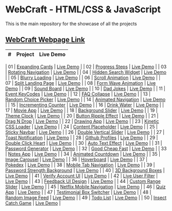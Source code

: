 # WebCraft - HTML/CSS & JavaScript

This is the main repository for the showcase of all the projects

## [WebCraft Webpage Link](https://hadilmahjoub.github.io/WebCraft/00%20-%20Main%20Page/)

|  #  | Project                                                                                                                        | Live Demo                                                                                       |
| :-: | -------------------------------------------------------------------------------------------------------------------------------| ------------------------------------------------------------------------------------------------|

| 01 | [Expanding Cards](https://github.com/hadilmahjoub/WebCraft/tree/master/01%20-%20Expanding%20Cards)                              | [Live Demo](https://hadilmahjoub.github.io/WebCraft/01%20-%20Expanding%20Cards)                 |
| 02 | [Progress Steps](https://github.com/hadilmahjoub/WebCraft/tree/master/02%20-%20Progress%20Steps)                                | [Live Demo](https://hadilmahjoub.github.io/WebCraft/02%20-%20Progress%20Steps)                  |
| 03 | [Rotating Navigation](https://github.com/hadilmahjoub/WebCraft/tree/master/03%20-%20Rotating%20Navigation)                      | [Live Demo](https://hadilmahjoub.github.io/WebCraft/03%20-%20Rotating%20Navigation)             |
| 04 | [Hidden Search Widget](https://github.com/hadilmahjoub/WebCraft/tree/master/04%20-%20Hidden%20Search%20Widget)                  | [Live Demo](https://hadilmahjoub.github.io/WebCraft/04%20-%20Hidden%20Search%20Widget)          |
| 05 | [Blurry Loading](https://github.com/hadilmahjoub/WebCraft/tree/master/05%20-%20Blurry%20Loading)                                | [Live Demo](https://hadilmahjoub.github.io/WebCraft/05%20-%20Blurry%20Loading)                  |
| 06 | [Scroll Animation](https://github.com/hadilmahjoub/WebCraft/tree/master/06%20-%20Scroll%20Animation)                            | [Live Demo](https://hadilmahjoub.github.io/WebCraft/06%20-%20Scroll%20Animation)                |
| 07 | [Split Landing Page](https://github.com/hadilmahjoub/WebCraft/tree/master/07%20-%20Split%20Landing%20Page)                      | [Live Demo](https://hadilmahjoub.github.io/WebCraft/07%20-%20Split%20Landing%20Page)            |
| 08 | [Form Wave Animation](https://github.com/hadilmahjoub/WebCraft/tree/master/08%20-%20Form%20Wave%20Animation)                    | [Live Demo](https://hadilmahjoub.github.io/WebCraft/08%20-%20Form%20Wave%20Animation)           |
| 09 | [Sound Board](https://github.com/hadilmahjoub/WebCraft/tree/master/09%20-%20Sound%20Board)                                      | [Live Demo](https://hadilmahjoub.github.io/WebCraft/09%20-%20Sound%20Board)                     |
| 10 | [Dad Jokes](https://github.com/hadilmahjoub/WebCraft/tree/master/10%20-%20Dad%20Jokes)                                          | [Live Demo](https://hadilmahjoub.github.io/WebCraft/10%20-%20Dad%20Jokes)                       |
| 11 | [Event KeyCodes](https://github.com/hadilmahjoub/WebCraft/tree/master/11%20-%20Event%20KeyCodes)                                | [Live Demo](https://hadilmahjoub.github.io/WebCraft/11%20-%20Event%20KeyCodes)                  |
| 12 | [FAQ Collapse](https://github.com/hadilmahjoub/WebCraft/tree/master/12%20-%20FAQ%20Collapse)                                    | [Live Demo](https://hadilmahjoub.github.io/WebCraft/12%20-%20FAQ%20Collapse)                    |
| 13 | [Random Choice Picker](https://github.com/hadilmahjoub/WebCraft/tree/master/13%20-%20Random%20Choice%20Picker)                  | [Live Demo](https://hadilmahjoub.github.io/WebCraft/13%20-%20Random%20Choice%20Picker)          |
| 14 | [Animated Navigation](https://github.com/hadilmahjoub/WebCraft/tree/master/14%20-%20Animated%20Navigation)                      | [Live Demo](https://hadilmahjoub.github.io/WebCraft/14%20-%20Animated%20Navigation)             |
| 15 | [Incrementing Counter](https://github.com/hadilmahjoub/WebCraft/tree/master/15%20-%20Incrementing%20Counter)                    | [Live Demo](https://hadilmahjoub.github.io/WebCraft/15%20-%20Incrementing%20Counter)            |
| 16 | [Drink Water](https://github.com/hadilmahjoub/WebCraft/tree/master/16%20-%20Drink%20Water)                                      | [Live Demo](https://hadilmahjoub.github.io/WebCraft/16%20-%20Drink%20Water)                     |
| 17 | [Movie App](https://github.com/hadilmahjoub/WebCraft/tree/master/17%20-%20Movie%20App)                                          | [Live Demo](https://hadilmahjoub.github.io/WebCraft/17%20-%20Movie%20App)                       |
| 18 | [Background Slider](https://github.com/hadilmahjoub/WebCraft/tree/master/18%20-%20Background%20Slider)                          | [Live Demo](https://hadilmahjoub.github.io/WebCraft/18%20-%20Background%20Slider)               |
| 19 | [Theme Clock](https://github.com/hadilmahjoub/WebCraft/tree/master/19%20-%20Theme%20Clock)                                      | [Live Demo](https://hadilmahjoub.github.io/WebCraft/19%20-%20Theme%20Clock)                     |
| 20 | [Button Ripple Effect](https://github.com/hadilmahjoub/WebCraft/tree/master/20%20-%20Button%20Ripple%20Effect)                  | [Live Demo](https://hadilmahjoub.github.io/WebCraft/20%20-%20Button%20Ripple%20Effect)          |
| 21 | [Drag N Drop](https://github.com/hadilmahjoub/WebCraft/tree/master/21%20-%20Drag%20N%20Drop)                                    | [Live Demo](https://hadilmahjoub.github.io/WebCraft/21%20-%20Drag%20N%20Drop)                   |
| 22 | [Drawing App](https://github.com/hadilmahjoub/WebCraft/tree/master/22%20-%20Drawing%20App)                                      | [Live Demo](https://hadilmahjoub.github.io/WebCraft/22%20-%20Drawing%20App)                     |
| 23 | [Kinetic CSS Loader](https://github.com/hadilmahjoub/WebCraft/tree/master/23%20-%20Kinetic%20CSS%20Loader)                      | [Live Demo](https://hadilmahjoub.github.io/WebCraft/23%20-%20Kinetic%20CSS%20Loader)            |
| 24 | [Content Placeholder](https://github.com/hadilmahjoub/WebCraft/tree/master/24%20-%20Content%20Placeholder)                      | [Live Demo](https://hadilmahjoub.github.io/WebCraft/24%20-%20Content%20Placeholder)             |
| 25 | [Sticky Navbar](https://github.com/hadilmahjoub/WebCraft/tree/master/25%20-%20Sticky%20Navbar)                                  | [Live Demo](https://hadilmahjoub.github.io/WebCraft/25%20-%20Sticky%20Navbar)                   |
| 26 | [Double Vertical Slider](https://github.com/hadilmahjoub/WebCraft/tree/master/26%20-%20Double%20Vertical%20Slider)              | [Live Demo](https://hadilmahjoub.github.io/WebCraft/26%20-%20Double%20Vertical%20Slider)        |
| 27 | [Toast Notification](https://github.com/hadilmahjoub/WebCraft/tree/master/27%20-%20Toast%20Notification)                        | [Live Demo](https://hadilmahjoub.github.io/WebCraft/27%20-%20Toast%20Notification)              |
| 28 | [Github Profiles](https://github.com/hadilmahjoub/WebCraft/tree/master/28%20-%20Github%20Profiles)                              | [Live Demo](https://hadilmahjoub.github.io/WebCraft/28%20-%20Github%20Profiles)                 |
| 29 | [Double Click Heart](https://github.com/hadilmahjoub/WebCraft/tree/master/29%20-%20Double%20Click%20Heart)                      | [Live Demo](https://hadilmahjoub.github.io/WebCraft/29%20-%20Double%20Click%20Heart)            |
| 30 | [Auto Text Effect](https://github.com/hadilmahjoub/WebCraft/tree/master/30%20-%20Auto%20Text%20Effect)                          | [Live Demo](https://hadilmahjoub.github.io/WebCraft/30%20-%20Auto%20Text%20Effect)              |
| 31 | [Password Generator](https://github.com/hadilmahjoub/WebCraft/tree/master/31%20-%20Password%20Generator)                        | [Live Demo](https://hadilmahjoub.github.io/WebCraft/31%20-%20Password%20Generator)              |
| 32 | [Good Cheap Fast](https://github.com/hadilmahjoub/WebCraft/tree/master/32%20-%20Good%20Cheap%20Fast)                            | [Live Demo](https://hadilmahjoub.github.io/WebCraft/32%20-%20Good%20Cheap%20Fast)               |
| 33 | [Notes App](https://github.com/hadilmahjoub/WebCraft/tree/master/33%20-%20Notes%20App)                                          | [Live Demo](https://hadilmahjoub.github.io/WebCraft/33%20-%20Notes%20App)                       |
| 34 | [Animated Countdown](https://github.com/hadilmahjoub/WebCraft/tree/master/34%20-%20Animated%20Countdown)                        | [Live Demo](https://hadilmahjoub.github.io/WebCraft/34%20-%20Animated%20Countdown)              |
| 35 | [Image Carousel](https://github.com/hadilmahjoub/WebCraft/tree/master/35%20-%20Image%20Carousel)                                | [Live Demo](https://hadilmahjoub.github.io/WebCraft/35%20-%20Image%20Carousel)                  |
| 36 | [Hoverboard](https://github.com/hadilmahjoub/WebCraft/tree/master/36%20-%20Hoverboard)                                          | [Live Demo](https://hadilmahjoub.github.io/WebCraft/36%20-%20Hoverboard)                        |
| 37 | [Pokedex](https://github.com/hadilmahjoub/WebCraft/tree/master/37%20-%20Pokedex)                                                | [Live Demo](https://hadilmahjoub.github.io/WebCraft/37%20-%20Pokedex)                           |
| 38 | [Mobile Tab Navigation](https://github.com/hadilmahjoub/WebCraft/tree/master/38%20-%20Mobile%20Tab%20Navigation)                | [Live Demo](https://hadilmahjoub.github.io/WebCraft/38%20-%20Mobile%20Tab%20Navigation)         |
| 39 | [Password Strength Background](https://github.com/hadilmahjoub/WebCraft/tree/master/39%20-%20Password%20Strength%20Background)  | [Live Demo](https://hadilmahjoub.github.io/WebCraft/39%20-%20Password%20Strength%20Background)  |
| 40 | [3D Background Boxes](https://github.com/hadilmahjoub/WebCraft/tree/master/40%20-%203D%20Background%20Boxes)                    | [Live Demo](https://hadilmahjoub.github.io/WebCraft/40%20-%203D%20Background%20Boxes)           |
| 41 | [Verify Account UI](https://github.com/hadilmahjoub/WebCraft/tree/master/41%20-%20Verify%20Account%20UI)                        | [Live Demo](https://hadilmahjoub.github.io/WebCraft/41%20-%20Verify%20Account%20UI)             |
| 42 | [Live User Filter](https://github.com/hadilmahjoub/WebCraft/tree/master/42%20-%20Live%20User%20Filter)                          | [Live Demo](https://hadilmahjoub.github.io/WebCraft/42%20-%20Live%20User%20Filter)              |
| 43 | [Feedback UI Design](https://github.com/hadilmahjoub/WebCraft/tree/master/43%20-%20Feedback%20UI%20Design)                      | [Live Demo](https://hadilmahjoub.github.io/WebCraft/43%20-%20Feedback%20UI%20Design)            |
| 44 | [Custom Range Slider](https://github.com/hadilmahjoub/WebCraft/tree/master/44%20-%20Custom%20Range%20Slider)                    | [Live Demo](https://hadilmahjoub.github.io/WebCraft/44%20-%20Custom%20Range%20Slider)           |
| 45 | [Netflix Mobile Navigation](https://github.com/hadilmahjoub/WebCraft/tree/master/45%20-%20Netflix%20Mobile%20Navigation)        | [Live Demo](https://hadilmahjoub.github.io/WebCraft/45%20-%20Netflix%20Mobile%20Navigation)     |
| 46 | [Quiz App](https://github.com/hadilmahjoub/WebCraft/tree/master/46%20-%20Quiz%20App)                                            | [Live Demo](https://hadilmahjoub.github.io/WebCraft/46%20-%20Quiz%20App)                        |
| 47 | [Testimonial Box Switcher](https://github.com/hadilmahjoub/WebCraft/tree/master/47%20-%20Testimonial%20Box%20Switcher)          | [Live Demo](https://hadilmahjoub.github.io/WebCraft/47%20-%20Testimonial%20Box%20Switcher)      | 
| 48 | [Random Image Feed](https://github.com/hadilmahjoub/WebCraft/tree/master/48%20-%20Random%20Image%20Feed)                        | [Live Demo](https://hadilmahjoub.github.io/WebCraft/48%20-%20Random%20Image%20Feed)             |
| 49 | [Todo List](https://github.com/hadilmahjoub/WebCraft/tree/master/49%20-%20Todo%20List)                                          | [Live Demo](https://hadilmahjoub.github.io/WebCraft/49%20-%20Todo%20List)                       |
| 50 | [Insect Catch Game](https://github.com/hadilmahjoub/WebCraft/tree/master/50%20-%20Insect%20Catch%20Game)                        | [Live Demo](https://hadilmahjoub.github.io/WebCraft/50%20-%20Insect%20Catch%20Game)             |           